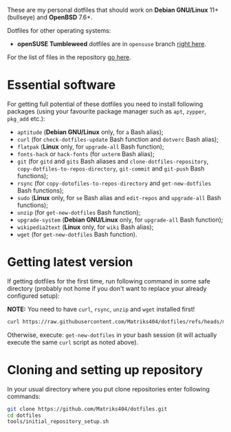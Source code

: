 These are my personal dotfiles that should work on **Debian GNU/Linux** 11+ (bullseye) and **OpenBSD** 7.6+.

Dotfiles for other operating systems:

* **openSUSE Tumbleweed** dotfiles are in `opensuse` branch [right here](https://github.com/Matriks404/dotfiles/tree/opensuse).

For the list of files in the repository [go here](FILE_LIST.md).

# Essential software

For getting full potential of these dotfiles you need to install following packages (using your favourite package manager such as `apt`, `zypper`, `pkg_add` etc.):

* `aptitude` (**Debian GNU/Linux** only, for `a` Bash alias);
* `curl` (for `check-dotfiles-update` Bash function and `dotverc` Bash alias);
* `flatpak` (**Linux** only, for `upgrade-all` Bash function);
* `fonts-hack` or `hack-fonts` (for `uxterm` Bash alias);
* `git` (for `gitd` and `gits` Bash aliases and `clone-dotfiles-repository`, `copy-dotfiles-to-repos-directory`, `git-commit` and `git-push` Bash functions);
* `rsync` (for `copy-dotofiles-to-repos-directory` and `get-new-dotfiles` Bash functions);
* `sudo` (**Linux** only, for `se` Bash alias and `edit-repos` and `upgrade-all` Bash functions);
* `unzip` (for `get-new-dotfiles` Bash function);
* `upgrade-system` (**Debian GNU/Linux** only, for `upgrade-all` Bash function);
* `wikipedia2text` (**Linux** only, for `wiki` Bash alias);
* `wget` (for `get-new-dotfiles` Bash function).

# Getting latest version

If getting dotfiles for the first time, run following command in some safe directory (probably not home if you don't want to replace your already configured setup):

**NOTE:** You need to have `curl`, `rsync`, `unzip` and `wget` installed first!

```bash
curl https://raw.githubusercontent.com/Matriks404/dotfiles/refs/heads/master/build/update.sh | sh
```

Otherwise, execute: `get-new-dotfiles` in your bash session (it will actually execute the same `curl` script as noted above).

# Cloning and setting up repository

In your usual directory where you put clone repositories enter following commands:

```bash
git clone https://github.com/Matriks404/dotfiles.git
cd dotfiles
tools/initial_repository_setup.sh
```
